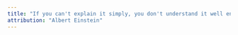```yaml
---
title: "If you can't explain it simply, you don't understand it well enough."
attribution: "Albert Einstein"
---
```

